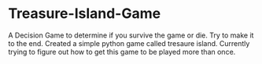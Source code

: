 # Treasure-Island-Game
A Decision Game to determine if you survive the game or die. Try to make it to the end. 
Created a simple python game called tresaure island. Currently trying to figure out how to get this game to be played more than once. 
